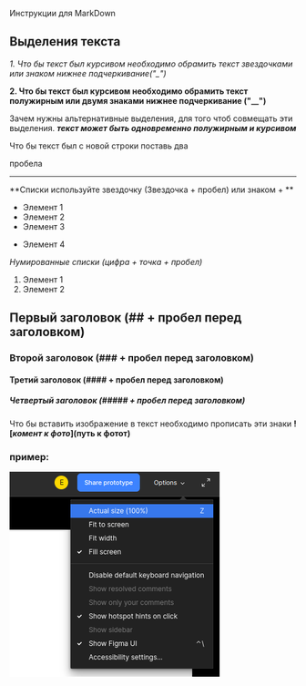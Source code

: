Инструкции для MarkDown
## Выделения текста
*1. Что бы текст был курсивом необходимо обрамить текст звездочками или знаком нижнее подчеркивание("_")*

**2. Что бы текст был курсивом необходимо обрамить текст полужирным или двумя знаками нижнее подчеркивание ("__")**

Зачем нужны альтернативные выделения, для того чтоб совмещать эти выделения. *__текст может быть одновременно полужирным и курсивом__*  

Что бы текст был с 
новой строки поставь два 

пробела
***
**Списки используйте звездочку  (Звездочка + пробел) или знаком + **

* Элемент 1
* Элемент 2
* Элемент 3
+ Элемент 4

*Нумированные списки (цифра + точка + пробел)*

1. Элемент 1
2. Элемент 2

## Первый заголовок (## + пробел перед заголовком)
### Второй заголовок (### + пробел перед заголовком)
#### Третий заголовок (#### + пробел перед заголовком)
##### Четвертый заголовок (##### + пробел перед заголовком)


Что бы вставить изображение в текст необходимо прописать эти знаки __!__**[*комент к фото*]**__(путь к фотот)__

### пример:
![просто картинка](recomends.png)
